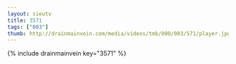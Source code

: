 ```yaml
--- 
layout: sieutv
title: 3571
tags: ["003"]
thumb: http://drainmainvein.com/media/videos/tmb/000/003/571/player.jpg
---
```

{% include drainmainvein key="3571" %} 
